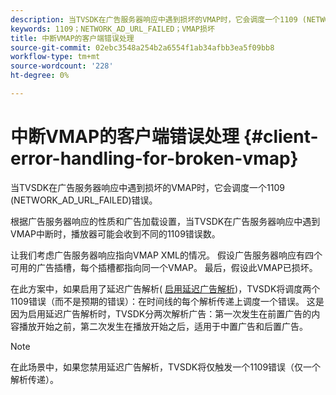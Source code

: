 ```yaml
---
description: 当TVSDK在广告服务器响应中遇到损坏的VMAP时，它会调度一个1109 (NETWORK_AD_URL_FAILED)错误。
keywords: 1109；NETWORK_AD_URL_FAILED；VMAP损坏
title: 中断VMAP的客户端错误处理
source-git-commit: 02ebc3548a254b2a6554f1ab34afbb3ea5f09bb8
workflow-type: tm+mt
source-wordcount: '228'
ht-degree: 0%

---
```


# 中断VMAP的客户端错误处理 {#client-error-handling-for-broken-vmap}

当TVSDK在广告服务器响应中遇到损坏的VMAP时，它会调度一个1109 (NETWORK_AD_URL_FAILED)错误。

根据广告服务器响应的性质和广告加载设置，当TVSDK在广告服务器响应中遇到VMAP中断时，播放器可能会收到不同的1109错误数。

让我们考虑广告服务器响应指向VMAP XML的情况。 假设广告服务器响应有四个可用的广告插槽，每个插槽都指向同一个VMAP。 最后，假设此VMAP已损坏。

在此方案中，如果启用了延迟广告解析( [启用延迟广告解析](../../../tvsdk-2.7-for-android/ad-insertion/c-psdk-android-2.7-lazy-ad-resolving/t-psdk-android-2.7-enable-lazy-ad-resolving.md))，TVSDK将调度两个1109错误（而不是预期的错误）：在时间线的每个解析传递上调度一个错误。 这是因为启用延迟广告解析时，TVSDK分两次解析广告：第一次发生在前置广告的内容播放开始之前，第二次发生在播放开始之后，适用于中置广告和后置广告。

>[!NOTE]
>
>在此场景中，如果您禁用延迟广告解析，TVSDK将仅触发一个1109错误（仅一个解析传递）。
